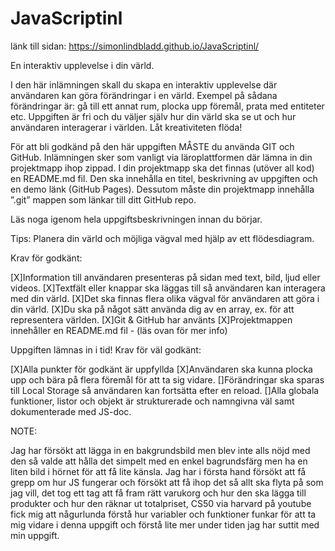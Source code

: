 # JavaScriptinl

länk till sidan: https://simonlindbladd.github.io/JavaScriptinl/

En interaktiv upplevelse i din värld.

I den här inlämningen skall du skapa en interaktiv upplevelse där användaren kan göra förändringar i en värld. Exempel på sådana förändringar är: gå till ett annat rum, plocka upp föremål, prata med entiteter etc. Uppgiften är fri och du väljer själv hur din värld ska se ut och hur användaren interagerar i världen. Låt kreativiteten flöda!

För att bli godkänd på den här uppgiften MÅSTE du använda GIT och GitHub. Inlämningen sker som vanligt via läroplattformen där lämna in din projektmapp ihop zippad. I din projektmapp ska det finnas (utöver all kod) en README.md fil. Den ska innehålla en titel, beskrivning av uppgiften och en demo länk (GitHub Pages). Dessutom måste din projektmapp innehålla ”.git” mappen som länkar till ditt GitHub repo.

Läs noga igenom hela uppgiftsbeskrivningen innan du börjar.

Tips: Planera din värld och möjliga vägval med hjälp av ett flödesdiagram.

Krav för godkänt:

[X]Information till användaren presenteras på sidan med text, bild, ljud eller videos.
[X]Textfält eller knappar ska läggas till så användaren kan interagera med din värld.
[X]Det ska finnas flera olika vägval för användaren att göra i din värld.
[X]Du ska på något sätt använda dig av en array, ex. för att representera världen.
[X]Git & GitHub har använts
[X]Projektmappen innehåller en README.md fil - (läs ovan för mer info)

Uppgiften lämnas in i tid!
Krav för väl godkänt:

[X]Alla punkter för godkänt är uppfyllda
[X]Användaren ska kunna plocka upp och bära på flera föremål för att ta sig vidare.
[]Förändringar ska sparas till Local Storage så användaren kan fortsätta efter en reload.
[]Alla globala funktioner, listor och objekt är strukturerade och namngivna väl samt dokumenterade med JS-doc.

NOTE:

Jag har försökt att lägga in en bakgrundsbild men blev inte alls nöjd med den så valde att hålla det simpelt med en enkel bagrundsfärg men ha en liten bild i hörnet för att få lite känsla.
Jag har i första hand försökt att få grepp om hur JS fungerar och försökt att få ihop det så allt ska flyta på som jag vill, det tog ett tag att få fram rätt varukorg och hur den ska lägga till produkter och hur den räknar ut totalpriset, CS50 via harvard på youtube fick mig att någurlunda förstå hur variabler och funktioner funkar för att ta mig vidare i denna uppgift och förstå lite mer under tiden jag har suttit med min uppgift.
